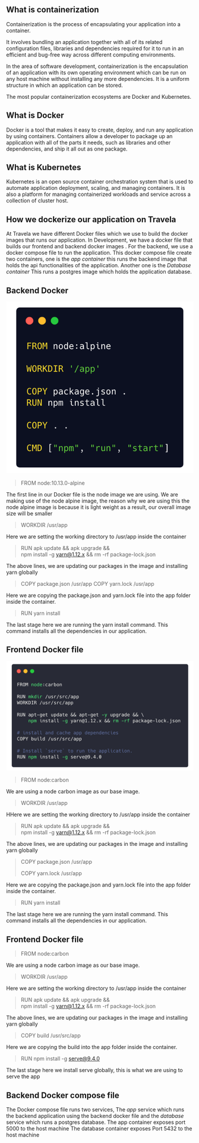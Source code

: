 

## What is containerization

Containerization is the process of encapsulating your application into a container.

It involves bundling an application together with all of its related configuration files, libraries and dependencies required for it to run in an efficient and bug-free way across different computing environments.

In the area of software development, containerization is the encapsulation of an application with its own operating environment which can be run on any host machine without installing any more dependencies. It is a uniform structure in which an application can be stored.

The most popular containerization ecosystems are Docker and Kubernetes.

## What is Docker

Docker is a tool that makes it easy to create, deploy, and run any application by using containers. Containers allow a developer to package up an application with all of the parts it needs, such as libraries and other dependencies, and ship it all out as one package.

## What is Kubernetes

Kubernetes is an open source container orchestration system that is used to automate application deployment, scaling, and managing containers. It is also a platform for managing containerized workloads and service across a collection of cluster host.

## How we dockerize our application on Travela
At Travela we have different Docker files which we use to build the docker images that runs our application.
In Development, we have a docker file that builds our frontend and backend docker images . 
For the backend, we use a docker compose file to run the application. This docker compose file create two containers, one is the *app container* this runs the backend image that holds the api functionalities of the application. Another one is the *Database container* This runs a postgres image which holds the application database.


## Backend Docker 

![dockerfile](img/dockerfile.dev.png)

> FROM node:10.13.0-alpine

The first line in our Docker file is the node image we are using. We are making use of the node alpine image, the reason why we are using this the node alpine image is because it is light weight as a result, our overall image size will be smaller

> WORKDIR /usr/app
> 
Here we are setting the working directory to /usr/app inside the container
> 
> RUN apk update && apk upgrade && \
> npm install -g yarn@1.12.x && rm -rf package-lock.json

The above lines, we are updating our packages in the image and installing yarn globally

> COPY package.json /usr/app
>  COPY yarn.lock /usr/app

Here we are copying the package.json and yarn.lock file into the app folder inside the container.

> RUN yarn install
> 
The last stage here we are running the yarn install command. This command installs all the dependencies in our application.

## Frontend Docker file
![dockerfile](img/docker-frontend.png)

> FROM node:carbon

We are using a node carbon image as our base image.

> WORKDIR /usr/app
> 
HHere we are setting the working directory to /usr/app inside the container
> 
> RUN apk update && apk upgrade && \
> npm install -g yarn@1.12.x && rm -rf package-lock.json

The above lines, we are updating our packages in the image and installing yarn globally

> COPY package.json /usr/app
> 
> COPY yarn.lock /usr/app

Here we are copying the package.json and yarn.lock file into the app folder inside the container.

> RUN yarn install
> 
The last stage here we are running the yarn install command. This command installs all the dependencies in our application.

## Frontend Docker file

> FROM node:carbon

We are using a node carbon image as our base image.

> WORKDIR /usr/app
> 
Here we are setting the working directory to /usr/app inside the container
> 
> RUN apk update && apk upgrade && \
> npm install -g yarn@1.12.x && rm -rf package-lock.json

The above lines, we are updating our packages in the image and installing yarn globally

> COPY build /usr/src/app

Here we are copying the build into the app folder inside the container.

> RUN npm install -g serve@9.4.0
> 
The last stage here we install serve globally, this is what we are using to serve the app

## Backend Docker compose file
The Docker compose file runs two services, The *app* service which runs the backend application using the backend docker file and the *database* service which runs a postgres database.
The app container  exposes port 5000 to the host machine
The database container exposes Port 5432 to the host machine
